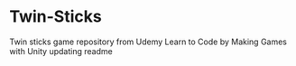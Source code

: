 # Twin-Sticks
Twin sticks game repository from Udemy Learn to Code by Making Games with Unity
updating readme
